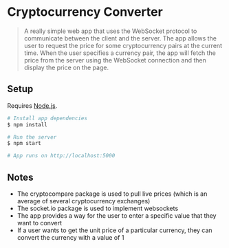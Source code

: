 # Cryptocurrency Converter

> A really simple web app that uses the WebSocket protocol to communicate between the client and the server.  The app allows the user to request the price for some cryptocurrency pairs at the current time. When the user specifies a currency pair, the app will fetch the price from the server using the WebSocket connection and then display the price on the page.  

## Setup

Requires [Node.js](https://nodejs.org/en/).

```bash
# Install app dependencies
$ npm install

# Run the server
$ npm start

# App runs on http://localhost:5000
```

## Notes

* The cryptocompare package is used to pull live prices (which is an average of several cryptocurrency exchanges)
* The socket.io package is used to implement websockets
* The app provides a way for the user to enter a specific value that they want to convert
* If a user wants to get the unit price of a particular currency, they can convert the currency with a value of 1
